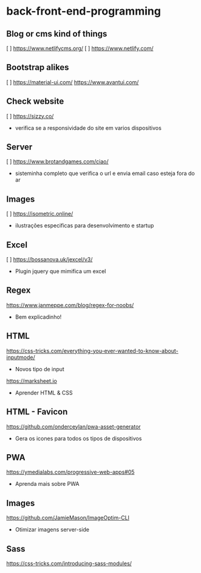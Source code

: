 # back-front-end-programming


## Blog or cms kind of things

[ ] https://www.netlifycms.org/
[ ] https://www.netlify.com/

## Bootstrap alikes

[ ] https://material-ui.com/
https://www.avantui.com/

## Check website

[ ] https://sizzy.co/
- verifica se a responsividade do site em varios dispositivos

## Server
[ ] https://www.brotandgames.com/ciao/
- sisteminha completo que verifica o url e envia email caso esteja fora do ar

## Images

[ ] https://isometric.online/
- ilustrações especificas para desenvolvimento e startup

## Excel

[ ] https://bossanova.uk/jexcel/v3/
- Plugin jquery que mimifica um excel

## Regex

https://www.janmeppe.com/blog/regex-for-noobs/
- Bem explicadinho!

## HTML

https://css-tricks.com/everything-you-ever-wanted-to-know-about-inputmode/
- Novos tipo de input

https://marksheet.io
- Aprender HTML & CSS

## HTML - Favicon

https://github.com/onderceylan/pwa-asset-generator
- Gera os icones para todos os tipos de dispositivos

## PWA

https://ymedialabs.com/progressive-web-apps#05
- Aprenda mais sobre PWA

## Images

https://github.com/JamieMason/ImageOptim-CLI
- Otimizar imagens server-side

## Sass

https://css-tricks.com/introducing-sass-modules/
